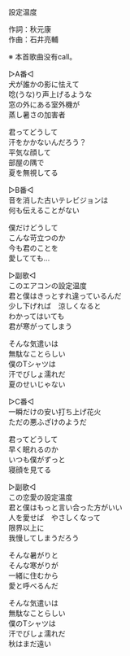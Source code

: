 設定温度  
  
作詞：秋元康  
作曲：石井亮輔  
  
※ 本首歌曲没有call。  
  
▷A番◁  
犬が誰かの影に怯えて  
唸(うな)り声上げるような  
窓の外にある室外機が  
蒸し暑さの加害者  
  
君ってどうして  
汗をかかないんだろう？  
平気な顔して  
部屋の隅で  
夏を無視してる  
  
▷B番◁  
音を消した古いテレビジョンは  
何も伝えることがない  
  
僕だけどうして  
こんな苛立つのか  
今も君のことを  
愛してても…  
  
▷副歌◁  
このエアコンの設定温度  
君と僕はきっとすれ違っているんだ  
少し下げれば　涼しくなると  
わかってはいても  
君が寒がってしまう  
  
そんな気遣いは  
無駄なことらしい  
僕のTシャツは  
汗でびしょ濡れだ  
夏のせいじゃない  
  
▷C番◁  
一瞬だけの安い打ち上げ花火  
ただの悪ふざけのようだ  
  
君ってどうして  
早く眠れるのか  
いつも僕がずっと  
寝顔を見てる  
  
▷副歌◁  
この恋愛の設定温度  
君と僕はもっと言い合った方がいい  
人を愛せば　やさしくなって  
限界以上に  
我慢してしまうだろう  
  
そんな暑がりと  
そんな寒がりが  
一緒に住むから  
愛と呼べるんだ  
  
そんな気遣いは  
無駄なことらしい  
僕のTシャツは  
汗でびしょ濡れだ  
秋はまだ遠い  
